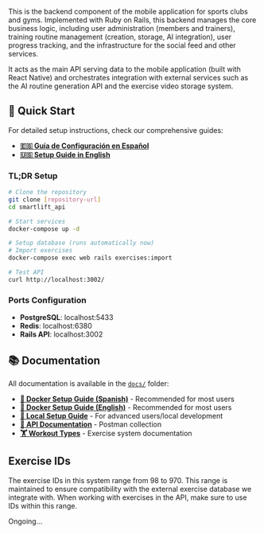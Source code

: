 This is the backend component of the mobile application for sports clubs and gyms. Implemented with Ruby on Rails, this backend manages the core business logic, including user administration (members and trainers), training routine management (creation, storage, AI integration), user progress tracking, and the infrastructure for the social feed and other services.

It acts as the main API serving data to the mobile application (built with React Native) and orchestrates integration with external services such as the AI routine generation API and the exercise video storage system.

## 🚀 Quick Start

For detailed setup instructions, check our comprehensive guides:

- **[🇪🇸 Guía de Configuración en Español](docs/SETUP_GUIA_ES.md)**
- **[🇺🇸 Setup Guide in English](docs/SETUP_GUIDE_EN.md)**

### TL;DR Setup

```bash
# Clone the repository
git clone [repository-url]
cd smartlift_api

# Start services
docker-compose up -d

# Setup database (runs automatically now)
# Import exercises
docker-compose exec web rails exercises:import

# Test API
curl http://localhost:3002/
```

### Ports Configuration

- **PostgreSQL**: localhost:5433
- **Redis**: localhost:6380
- **Rails API**: localhost:3002

## 📚 Documentation

All documentation is available in the [`docs/`](docs/) folder:

- **[🐳 Docker Setup Guide (Spanish)](docs/SETUP_GUIA_ES.md)** - Recommended for most users
- **[🐳 Docker Setup Guide (English)](docs/SETUP_GUIDE_EN.md)** - Recommended for most users  
- **[🔧 Local Setup Guide](docs/SETUP_LOCAL.md)** - For advanced users/local development
- **[📡 API Documentation](docs/postman/)** - Postman collection
- **[🏋️ Workout Types](docs/workout_types.md)** - Exercise system documentation

## Exercise IDs

The exercise IDs in this system range from 98 to 970. This range is maintained to ensure compatibility with the external exercise database we integrate with. When working with exercises in the API, make sure to use IDs within this range.

Ongoing...
